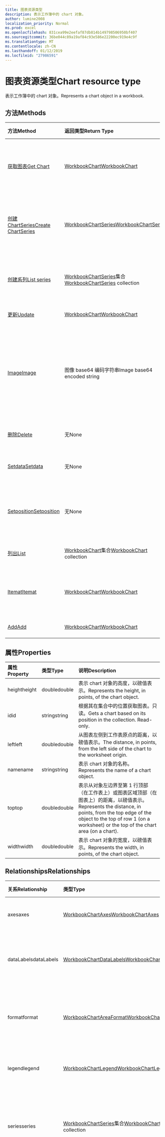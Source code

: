 ```yaml
---
title: 图表资源类型
description: 表示工作簿中的 chart 对象。
author: lumine2008
localization_priority: Normal
ms.prod: excel
ms.openlocfilehash: 831cea99e2eefaf87db814b149798506950bf407
ms.sourcegitcommit: 36be044c89a19af84c93e586e22200ec919e4c9f
ms.translationtype: MT
ms.contentlocale: zh-CN
ms.lasthandoff: 01/12/2019
ms.locfileid: "27986591"
---
```

# <a name="chart-resource-type"></a><span data-ttu-id="fe4ed-103">图表资源类型</span><span class="sxs-lookup"><span data-stu-id="fe4ed-103">Chart resource type</span></span>

<span data-ttu-id="fe4ed-104">表示工作簿中的 chart 对象。</span><span class="sxs-lookup"><span data-stu-id="fe4ed-104">Represents a chart object in a workbook.</span></span>


## <a name="methods"></a><span data-ttu-id="fe4ed-105">方法</span><span class="sxs-lookup"><span data-stu-id="fe4ed-105">Methods</span></span>

| <span data-ttu-id="fe4ed-106">方法</span><span class="sxs-lookup"><span data-stu-id="fe4ed-106">Method</span></span>           | <span data-ttu-id="fe4ed-107">返回类型</span><span class="sxs-lookup"><span data-stu-id="fe4ed-107">Return Type</span></span>    |<span data-ttu-id="fe4ed-108">说明</span><span class="sxs-lookup"><span data-stu-id="fe4ed-108">Description</span></span>|
|:---------------|:--------|:----------|
|[<span data-ttu-id="fe4ed-109">获取图表</span><span class="sxs-lookup"><span data-stu-id="fe4ed-109">Get Chart</span></span>](../api/chart-get.md) | [<span data-ttu-id="fe4ed-110">WorkbookChart</span><span class="sxs-lookup"><span data-stu-id="fe4ed-110">WorkbookChart</span></span>](chart.md) |<span data-ttu-id="fe4ed-111">读取 chart 对象的属性和关系。</span><span class="sxs-lookup"><span data-stu-id="fe4ed-111">Read properties and relationships of chart object.</span></span>|
|[<span data-ttu-id="fe4ed-112">创建 ChartSeries</span><span class="sxs-lookup"><span data-stu-id="fe4ed-112">Create ChartSeries</span></span>](../api/chart-post-series.md) |[<span data-ttu-id="fe4ed-113">WorkbookChartSeries</span><span class="sxs-lookup"><span data-stu-id="fe4ed-113">WorkbookChartSeries</span></span>](chartseries.md)| <span data-ttu-id="fe4ed-114">通过发布到序列集合创建新的 ChartSeries。</span><span class="sxs-lookup"><span data-stu-id="fe4ed-114">Create a new ChartSeries by posting to the series collection.</span></span>|
|[<span data-ttu-id="fe4ed-115">创建系列</span><span class="sxs-lookup"><span data-stu-id="fe4ed-115">List series</span></span>](../api/chart-list-series.md) |<span data-ttu-id="fe4ed-116">[WorkbookChartSeries](chartseries.md)集合</span><span class="sxs-lookup"><span data-stu-id="fe4ed-116">[WorkbookChartSeries](chartseries.md) collection</span></span>| <span data-ttu-id="fe4ed-117">获取 ChartSeries 对象集合。</span><span class="sxs-lookup"><span data-stu-id="fe4ed-117">Get a ChartSeries object collection.</span></span>|
|[<span data-ttu-id="fe4ed-118">更新</span><span class="sxs-lookup"><span data-stu-id="fe4ed-118">Update</span></span>](../api/chart-update.md) | [<span data-ttu-id="fe4ed-119">WorkbookChart</span><span class="sxs-lookup"><span data-stu-id="fe4ed-119">WorkbookChart</span></span>](chart.md)   |<span data-ttu-id="fe4ed-120">更新 Chart 对象。</span><span class="sxs-lookup"><span data-stu-id="fe4ed-120">Update Chart object.</span></span> |
|[<span data-ttu-id="fe4ed-121">Image</span><span class="sxs-lookup"><span data-stu-id="fe4ed-121">Image</span></span>](../api/chart-image.md)|<span data-ttu-id="fe4ed-122">图像 base64 编码字符串</span><span class="sxs-lookup"><span data-stu-id="fe4ed-122">Image base64 encoded string</span></span>|<span data-ttu-id="fe4ed-123">通过缩放图表适应指定的尺寸，将图表呈现为 base64 编码的图像。</span><span class="sxs-lookup"><span data-stu-id="fe4ed-123">Renders the chart as a base64-encoded image by scaling the chart to fit the specified dimensions.</span></span>|
|[<span data-ttu-id="fe4ed-124">删除</span><span class="sxs-lookup"><span data-stu-id="fe4ed-124">Delete</span></span>](../api/chart-delete.md)|<span data-ttu-id="fe4ed-125">无</span><span class="sxs-lookup"><span data-stu-id="fe4ed-125">None</span></span>|<span data-ttu-id="fe4ed-126">删除 chart 对象。</span><span class="sxs-lookup"><span data-stu-id="fe4ed-126">Deletes the chart object.</span></span>|
|[<span data-ttu-id="fe4ed-127">Setdata</span><span class="sxs-lookup"><span data-stu-id="fe4ed-127">Setdata</span></span>](../api/chart-setdata.md)|<span data-ttu-id="fe4ed-128">无</span><span class="sxs-lookup"><span data-stu-id="fe4ed-128">None</span></span>|<span data-ttu-id="fe4ed-129">重置图表的源数据。</span><span class="sxs-lookup"><span data-stu-id="fe4ed-129">Resets the source data for the chart.</span></span>|
|[<span data-ttu-id="fe4ed-130">Setposition</span><span class="sxs-lookup"><span data-stu-id="fe4ed-130">Setposition</span></span>](../api/chart-setposition.md)|<span data-ttu-id="fe4ed-131">无</span><span class="sxs-lookup"><span data-stu-id="fe4ed-131">None</span></span>|<span data-ttu-id="fe4ed-132">相对于工作表上的单元格放置图表。</span><span class="sxs-lookup"><span data-stu-id="fe4ed-132">Positions the chart relative to cells on the worksheet.</span></span>|
|[<span data-ttu-id="fe4ed-133">列出</span><span class="sxs-lookup"><span data-stu-id="fe4ed-133">List</span></span>](../api/chart-list.md) | <span data-ttu-id="fe4ed-134">[WorkbookChart](chart.md)集合</span><span class="sxs-lookup"><span data-stu-id="fe4ed-134">[WorkbookChart](chart.md) collection</span></span> |<span data-ttu-id="fe4ed-135">获取 chart 对象集合。</span><span class="sxs-lookup"><span data-stu-id="fe4ed-135">Get chart object collection.</span></span> |
|[<span data-ttu-id="fe4ed-136">Itemat</span><span class="sxs-lookup"><span data-stu-id="fe4ed-136">Itemat</span></span>](../api/chartcollection-itemat.md)|[<span data-ttu-id="fe4ed-137">WorkbookChart</span><span class="sxs-lookup"><span data-stu-id="fe4ed-137">WorkbookChart</span></span>](chart.md)|<span data-ttu-id="fe4ed-138">根据其在集合中的位置获取图表。</span><span class="sxs-lookup"><span data-stu-id="fe4ed-138">Gets a chart based on its position in the collection.</span></span>|
|[<span data-ttu-id="fe4ed-139">Add</span><span class="sxs-lookup"><span data-stu-id="fe4ed-139">Add</span></span>](../api/chartcollection-add.md)|[<span data-ttu-id="fe4ed-140">WorkbookChart</span><span class="sxs-lookup"><span data-stu-id="fe4ed-140">WorkbookChart</span></span>](chart.md)|<span data-ttu-id="fe4ed-141">创建新图表。</span><span class="sxs-lookup"><span data-stu-id="fe4ed-141">Creates a new chart.</span></span>|

## <a name="properties"></a><span data-ttu-id="fe4ed-142">属性</span><span class="sxs-lookup"><span data-stu-id="fe4ed-142">Properties</span></span>
| <span data-ttu-id="fe4ed-143">属性</span><span class="sxs-lookup"><span data-stu-id="fe4ed-143">Property</span></span>     | <span data-ttu-id="fe4ed-144">类型</span><span class="sxs-lookup"><span data-stu-id="fe4ed-144">Type</span></span>   |<span data-ttu-id="fe4ed-145">说明</span><span class="sxs-lookup"><span data-stu-id="fe4ed-145">Description</span></span>|
|:---------------|:--------|:----------|
|<span data-ttu-id="fe4ed-146">height</span><span class="sxs-lookup"><span data-stu-id="fe4ed-146">height</span></span>|<span data-ttu-id="fe4ed-147">double</span><span class="sxs-lookup"><span data-stu-id="fe4ed-147">double</span></span>|<span data-ttu-id="fe4ed-148">表示 chart 对象的高度，以磅值表示。</span><span class="sxs-lookup"><span data-stu-id="fe4ed-148">Represents the height, in points, of the chart object.</span></span>|
|<span data-ttu-id="fe4ed-149">id</span><span class="sxs-lookup"><span data-stu-id="fe4ed-149">id</span></span>|<span data-ttu-id="fe4ed-150">string</span><span class="sxs-lookup"><span data-stu-id="fe4ed-150">string</span></span>|<span data-ttu-id="fe4ed-p101">根据其在集合中的位置获取图表。只读。</span><span class="sxs-lookup"><span data-stu-id="fe4ed-p101">Gets a chart based on its position in the collection. Read-only.</span></span>|
|<span data-ttu-id="fe4ed-153">left</span><span class="sxs-lookup"><span data-stu-id="fe4ed-153">left</span></span>|<span data-ttu-id="fe4ed-154">double</span><span class="sxs-lookup"><span data-stu-id="fe4ed-154">double</span></span>|<span data-ttu-id="fe4ed-155">从图表左侧到工作表原点的距离，以磅值表示。</span><span class="sxs-lookup"><span data-stu-id="fe4ed-155">The distance, in points, from the left side of the chart to the worksheet origin.</span></span>|
|<span data-ttu-id="fe4ed-156">name</span><span class="sxs-lookup"><span data-stu-id="fe4ed-156">name</span></span>|<span data-ttu-id="fe4ed-157">string</span><span class="sxs-lookup"><span data-stu-id="fe4ed-157">string</span></span>|<span data-ttu-id="fe4ed-158">表示 chart 对象的名称。</span><span class="sxs-lookup"><span data-stu-id="fe4ed-158">Represents the name of a chart object.</span></span>|
|<span data-ttu-id="fe4ed-159">top</span><span class="sxs-lookup"><span data-stu-id="fe4ed-159">top</span></span>|<span data-ttu-id="fe4ed-160">double</span><span class="sxs-lookup"><span data-stu-id="fe4ed-160">double</span></span>|<span data-ttu-id="fe4ed-161">表示从对象左边界至第 1 行顶部（在工作表上）或图表区域顶部（在图表上）的距离，以磅值表示。</span><span class="sxs-lookup"><span data-stu-id="fe4ed-161">Represents the distance, in points, from the top edge of the object to the top of row 1 (on a worksheet) or the top of the chart area (on a chart).</span></span>|
|<span data-ttu-id="fe4ed-162">width</span><span class="sxs-lookup"><span data-stu-id="fe4ed-162">width</span></span>|<span data-ttu-id="fe4ed-163">double</span><span class="sxs-lookup"><span data-stu-id="fe4ed-163">double</span></span>|<span data-ttu-id="fe4ed-164">表示 chart 对象的宽度，以磅值表示。</span><span class="sxs-lookup"><span data-stu-id="fe4ed-164">Represents the width, in points, of the chart object.</span></span>|

## <a name="relationships"></a><span data-ttu-id="fe4ed-165">Relationships</span><span class="sxs-lookup"><span data-stu-id="fe4ed-165">Relationships</span></span>
| <span data-ttu-id="fe4ed-166">关系</span><span class="sxs-lookup"><span data-stu-id="fe4ed-166">Relationship</span></span> | <span data-ttu-id="fe4ed-167">类型</span><span class="sxs-lookup"><span data-stu-id="fe4ed-167">Type</span></span>   |<span data-ttu-id="fe4ed-168">说明</span><span class="sxs-lookup"><span data-stu-id="fe4ed-168">Description</span></span>|
|:---------------|:--------|:----------|
|<span data-ttu-id="fe4ed-169">axes</span><span class="sxs-lookup"><span data-stu-id="fe4ed-169">axes</span></span>|[<span data-ttu-id="fe4ed-170">WorkbookChartAxes</span><span class="sxs-lookup"><span data-stu-id="fe4ed-170">WorkbookChartAxes</span></span>](chartaxes.md)|<span data-ttu-id="fe4ed-p102">表示图表坐标轴。只读。</span><span class="sxs-lookup"><span data-stu-id="fe4ed-p102">Represents chart axes. Read-only.</span></span>|
|<span data-ttu-id="fe4ed-173">dataLabels</span><span class="sxs-lookup"><span data-stu-id="fe4ed-173">dataLabels</span></span>|[<span data-ttu-id="fe4ed-174">WorkbookChartDataLabels</span><span class="sxs-lookup"><span data-stu-id="fe4ed-174">WorkbookChartDataLabels</span></span>](chartdatalabels.md)|<span data-ttu-id="fe4ed-p103">表示图表上的数据标签。只读。</span><span class="sxs-lookup"><span data-stu-id="fe4ed-p103">Represents the datalabels on the chart. Read-only.</span></span>|
|<span data-ttu-id="fe4ed-177">format</span><span class="sxs-lookup"><span data-stu-id="fe4ed-177">format</span></span>|[<span data-ttu-id="fe4ed-178">WorkbookChartAreaFormat</span><span class="sxs-lookup"><span data-stu-id="fe4ed-178">WorkbookChartAreaFormat</span></span>](chartareaformat.md)|<span data-ttu-id="fe4ed-p104">封装图表区域的格式属性。只读。</span><span class="sxs-lookup"><span data-stu-id="fe4ed-p104">Encapsulates the format properties for the chart area. Read-only.</span></span>|
|<span data-ttu-id="fe4ed-181">legend</span><span class="sxs-lookup"><span data-stu-id="fe4ed-181">legend</span></span>|[<span data-ttu-id="fe4ed-182">WorkbookChartLegend</span><span class="sxs-lookup"><span data-stu-id="fe4ed-182">WorkbookChartLegend</span></span>](chartlegend.md)|<span data-ttu-id="fe4ed-p105">表示图表的图例。只读。</span><span class="sxs-lookup"><span data-stu-id="fe4ed-p105">Represents the legend for the chart. Read-only.</span></span>|
|<span data-ttu-id="fe4ed-185">series</span><span class="sxs-lookup"><span data-stu-id="fe4ed-185">series</span></span>|<span data-ttu-id="fe4ed-186">[WorkbookChartSeries](chartseries.md)集合</span><span class="sxs-lookup"><span data-stu-id="fe4ed-186">[WorkbookChartSeries](chartseries.md) collection</span></span>|<span data-ttu-id="fe4ed-p106">表示单个系列或图表中的系列集合。只读。</span><span class="sxs-lookup"><span data-stu-id="fe4ed-p106">Represents either a single series or collection of series in the chart. Read-only.</span></span>|
|<span data-ttu-id="fe4ed-189">title</span><span class="sxs-lookup"><span data-stu-id="fe4ed-189">title</span></span>|[<span data-ttu-id="fe4ed-190">WorkbookChartTitle</span><span class="sxs-lookup"><span data-stu-id="fe4ed-190">WorkbookChartTitle</span></span>](charttitle.md)|<span data-ttu-id="fe4ed-p107">表示指定图表的标题，包括标题的文本、可见性、位置和格式。只读。</span><span class="sxs-lookup"><span data-stu-id="fe4ed-p107">Represents the title of the specified chart, including the text, visibility, position and formating of the title. Read-only.</span></span>|
|<span data-ttu-id="fe4ed-193">worksheet</span><span class="sxs-lookup"><span data-stu-id="fe4ed-193">worksheet</span></span>|[<span data-ttu-id="fe4ed-194">WorkbookWorksheet</span><span class="sxs-lookup"><span data-stu-id="fe4ed-194">WorkbookWorksheet</span></span>](worksheet.md)|<span data-ttu-id="fe4ed-p108">包含当前 chart 的 worksheet 对象。只读。</span><span class="sxs-lookup"><span data-stu-id="fe4ed-p108">The worksheet containing the current chart. Read-only.</span></span>|

## <a name="json-representation"></a><span data-ttu-id="fe4ed-197">JSON 表示形式</span><span class="sxs-lookup"><span data-stu-id="fe4ed-197">JSON representation</span></span>

<span data-ttu-id="fe4ed-198">下面是资源的 JSON 表示形式。</span><span class="sxs-lookup"><span data-stu-id="fe4ed-198">Here is a JSON representation of the resource.</span></span>

<!--{
  "blockType": "resource",
  "optionalProperties": [],
  "keyProperty": "id",
  "baseType": "microsoft.graph.entity",
  "@odata.type": "microsoft.graph.workbookChart"
}-->

```json
{
  "height": 1024,
  "id": "string",
  "left": 1024,
  "name": "string",
  "top": 1024,
  "width": 1024
}

```

<!-- uuid: 8fcb5dbc-d5aa-4681-8e31-b001d5168d79
2015-10-25 14:57:30 UTC -->
<!-- {
  "type": "#page.annotation",
  "description": "Chart resource",
  "keywords": "",
  "section": "documentation",
  "tocPath": ""
}-->
